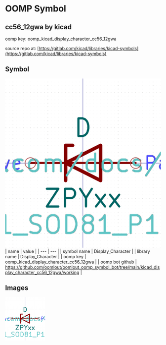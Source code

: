 # OOMP Symbol  
## cc56_12gwa  by kicad  
  
oomp key: oomp_kicad_display_character_cc56_12gwa  
  
source repo at: [https://gitlab.com/kicad/libraries/kicad-symbols](https://gitlab.com/kicad/libraries/kicad-symbols)  
## Symbol  
  
[![working.png](working_600.png)](working.png)  
| name | value | 
| --- | --- | 
| symbol name | Display_Character | 
| library name | Display_Character | 
| oomp key | oomp_kicad_display_character_cc56_12gwa | 
| oomp bot github | https://github.com/oomlout/oomlout_oomp_symbol_bot/tree/main/kicad_display_character_cc56_12gwa/working | 
## Images  
  
[![working.png](working_140.png)](working.png)  
